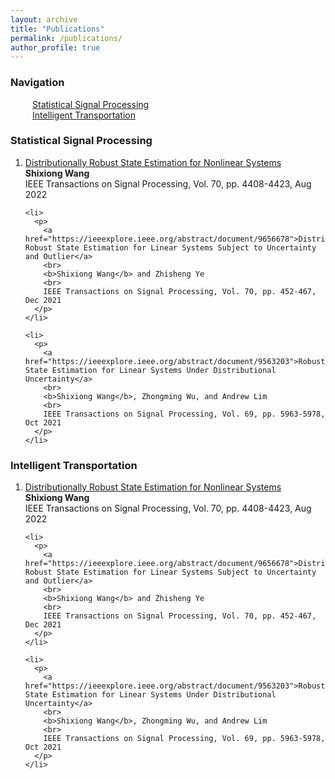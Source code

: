 ```yaml
---
layout: archive
title: "Publications"
permalink: /publications/
author_profile: true
---
```


<html>
<style>
table {
  font-family: arial, sans-serif;
  border-collapse: collapse;
  width: 100%;
}

td, th {
  border: 1px solid #dddddd;
  text-align: left;
  padding: 8px;
}

tr:nth-child(even) {
  background-color: #dddddd;
}

tr td:first-child {
    width: 50%;
}
tr td:nth-child(2) {
    width: 40%;
}
tr td:nth-child(3) {
    width: 10%;
}

</style>

<body>
  
<h3>Navigation</h3>
  <p>
    &emsp;&emsp;&ensp;<a href="#ssp">Statistical Signal Processing</a><br>
    &emsp;&emsp;&ensp;<a href="#it">Intelligent Transportation</a>
  </p>

<h3 id="ssp">Statistical Signal Processing</h3>
  <ol reversed="">		<!-- u: unordered, l: list-->
    <li>
      <p>
        <a href="https://ieeexplore.ieee.org/abstract/document/9872130">Distributionally Robust State Estimation for Nonlinear Systems</a>
        <br>
        <b>Shixiong Wang</b>
        <br>
        IEEE Transactions on Signal Processing, Vol. 70, pp. 4408-4423, Aug 2022
      </p>
    </li> 

    <li>
      <p>
        <a href="https://ieeexplore.ieee.org/abstract/document/9656678">Distributionally Robust State Estimation for Linear Systems Subject to Uncertainty and Outlier</a>
        <br>
        <b>Shixiong Wang</b> and Zhisheng Ye
        <br>
        IEEE Transactions on Signal Processing, Vol. 70, pp. 452-467, Dec 2021
      </p>
    </li> 

    <li>
      <p>
        <a href="https://ieeexplore.ieee.org/abstract/document/9563203">Robust State Estimation for Linear Systems Under Distributional Uncertainty</a>
        <br>
        <b>Shixiong Wang</b>, Zhongming Wu, and Andrew Lim
        <br>
        IEEE Transactions on Signal Processing, Vol. 69, pp. 5963-5978, Oct 2021
      </p>
    </li> 
  </ol>


<h3 id="it">Intelligent Transportation</h3>
  <ol reversed="">		<!-- u: unordered, l: list-->
    <li>
      <p>
        <a href="https://ieeexplore.ieee.org/abstract/document/9872130">Distributionally Robust State Estimation for Nonlinear Systems</a>
        <br>
        <b>Shixiong Wang</b>
        <br>
        IEEE Transactions on Signal Processing, Vol. 70, pp. 4408-4423, Aug 2022
      </p>
    </li> 

    <li>
      <p>
        <a href="https://ieeexplore.ieee.org/abstract/document/9656678">Distributionally Robust State Estimation for Linear Systems Subject to Uncertainty and Outlier</a>
        <br>
        <b>Shixiong Wang</b> and Zhisheng Ye
        <br>
        IEEE Transactions on Signal Processing, Vol. 70, pp. 452-467, Dec 2021
      </p>
    </li> 

    <li>
      <p>
        <a href="https://ieeexplore.ieee.org/abstract/document/9563203">Robust State Estimation for Linear Systems Under Distributional Uncertainty</a>
        <br>
        <b>Shixiong Wang</b>, Zhongming Wu, and Andrew Lim
        <br>
        IEEE Transactions on Signal Processing, Vol. 69, pp. 5963-5978, Oct 2021
      </p>
    </li> 
  </ol>

</html>








